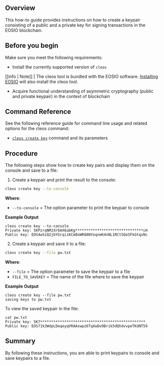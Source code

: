 ## Overview
This how-to guide provides instructions on how to create a keypair consisting of a public and a private key for signing transactions in the EOSIO blockchain.

## Before you begin
Make sure you meet the following requirements:


* Install the currently supported version of `cleos`

[[info | Note]]
| The cleos tool is bundled with the EOSIO software. [Installing EOSIO](../../00_install/index.md) will also install the cleos tool. 

* Acquire functional understanding of asymmetric cryptography (public and private keypair) in the context of blockchain

## Command Reference
See the following reference guide for command line usage and related options for the cleos command:

* [`cleos create key`](../03_command-reference/create/key.md) command and its parameters

## Procedure

The following steps show how to create key pairs and display them on the console and save to a file:

1. Create a keypair and print the result to the console:

```sh
cleos create key --to-console
```

**Where**:

* `--to-console` = The option parameter to print the keypair to console

**Example Output**

```console
cleos create key --to-console
Private key: 5KPzrqNMJdr6AX6abKg*******************************cH
Public key: EOS4wSiQ2jbYGrqiiKCm8oWR88NYoqnmK4nNL1RCtSQeSFkGtqsNc
```


2. Create a keypair and save it to a file:

```sh
cleos create key --file pw.txt
```
**Where**: 

* `--file` = The option parameter to save the keypair to a file
* `FILE_TO_SAVEKEY` = The name of the file where to save the keypair

**Example Output**
```console
cleos create key --file pw.txt         
saving keys to pw.txt
```

To view the saved keypair in the file:
```console
cat pw.txt
Private key: 5K7************************************************
Public key: EOS71k3WdpLDeqeyqVRAAxwpz6TqXwDo9Brik5dQhdvvpeTKdNT59
```

## Summary
By following these instructions, you are able to print keypairs to console and save keypairs to a file. 
